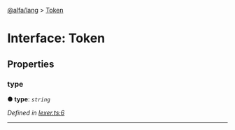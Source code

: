 [@alfa/lang](../README.md) > [Token](../interfaces/token.md)

# Interface: Token

## Properties

<a id="type"></a>

### type

**● type**: _`string`_

_Defined in [lexer.ts:6](https://github.com/Siteimprove/alfa/blob/master/packages/lang/src/lexer.ts#L6)_

---
